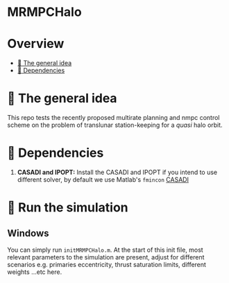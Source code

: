 # MRMPCHalo

# Overview
 - [:orange_book: The general idea](#orange_book-some-theory-behind-the-code)
 - [:page_facing_up: Dependencies](#page_facing_up-dependencies)

# :orange_book: The general idea
This repo tests the recently proposed multirate planning and nmpc control scheme on the problem of translunar station-keeping for a _quasi_ halo 
orbit.


# :page_facing_up: Dependencies
1. **CASADI and IPOPT:** Install the CASADI and IPOPT if you intend to use different solver, by default we use Matlab's ```fmincon``` [CASADI](https://github.com/casadi/casadi/wiki/InstallationInstructions)


# :hammer: Run the simulation
## Windows

You can simply run ```initMRMPCHalo.m```. At the start of this init file, most relevant parameters to the simulation are present, adjust for different
scenarios e.g. primaries eccentricity, thrust saturation limits, different weights ...etc here. 
